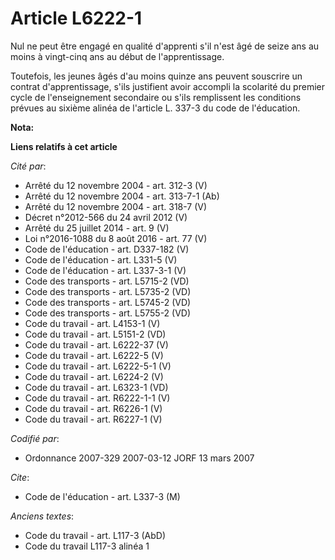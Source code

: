 # Article L6222-1

Nul ne peut être engagé en qualité d'apprenti s'il n'est âgé de seize ans au moins à vingt-cinq ans au début de
l'apprentissage.

Toutefois, les jeunes âgés d'au moins quinze ans peuvent souscrire un contrat d'apprentissage, s'ils justifient avoir
accompli la scolarité du premier cycle de l'enseignement secondaire ou s'ils remplissent les conditions prévues au sixième
alinéa de l'article L. 337-3 du code de l'éducation.

**Nota:**



**Liens relatifs à cet article**

_Cité par_:

  - Arrêté du 12 novembre 2004 - art. 312-3 (V)
  - Arrêté du 12 novembre 2004 - art. 313-7-1 (Ab)
  - Arrêté du 12 novembre 2004 - art. 318-7 (V)
  - Décret n°2012-566 du 24 avril 2012 (V)
  - Arrêté du 25 juillet 2014 - art. 9 (V)
  - Loi n°2016-1088 du 8 août 2016 - art. 77 (V)
  - Code de l'éducation - art. D337-182 (V)
  - Code de l'éducation - art. L331-5 (V)
  - Code de l'éducation - art. L337-3-1 (V)
  - Code des transports - art. L5715-2 (VD)
  - Code des transports - art. L5735-2 (VD)
  - Code des transports - art. L5745-2 (VD)
  - Code des transports - art. L5755-2 (VD)
  - Code du travail - art. L4153-1 (V)
  - Code du travail - art. L5151-2 (VD)
  - Code du travail - art. L6222-37 (V)
  - Code du travail - art. L6222-5 (V)
  - Code du travail - art. L6222-5-1 (V)
  - Code du travail - art. L6224-2 (V)
  - Code du travail - art. L6323-1 (VD)
  - Code du travail - art. R6222-1-1 (V)
  - Code du travail - art. R6226-1 (V)
  - Code du travail - art. R6227-1 (V)

_Codifié par_:

  - Ordonnance 2007-329 2007-03-12 JORF 13 mars 2007

_Cite_:

  - Code de l'éducation - art. L337-3 (M)

_Anciens textes_:

  - Code du travail - art. L117-3 (AbD)
  - Code du travail L117-3 alinéa 1
